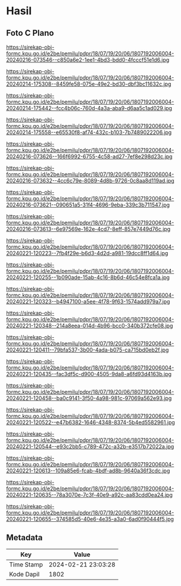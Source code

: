 # Hasil

## Foto C Plano

https://sirekap-obj-formc.kpu.go.id/e2be/pemilu/pdpr/18/07/19/20/06/1807192006004-20240216-073546--c850a6e2-1ee1-4bd3-bdd0-4fcccf51e1d6.jpg

https://sirekap-obj-formc.kpu.go.id/e2be/pemilu/pdpr/18/07/19/20/06/1807192006004-20240214-175308--8459fe58-075e-49e2-bd30-dbf3bc11632c.jpg

https://sirekap-obj-formc.kpu.go.id/e2be/pemilu/pdpr/18/07/19/20/06/1807192006004-20240214-175442--fcc4b06c-760d-4a3a-aba9-d6aa5c1ad029.jpg

https://sirekap-obj-formc.kpu.go.id/e2be/pemilu/pdpr/18/07/19/20/06/1807192006004-20240214-175558--e65530f8-af74-432c-b103-7b7489022206.jpg

https://sirekap-obj-formc.kpu.go.id/e2be/pemilu/pdpr/18/07/19/20/06/1807192006004-20240216-073626--166f6992-6755-4c58-ad27-7ef8e298d23c.jpg

https://sirekap-obj-formc.kpu.go.id/e2be/pemilu/pdpr/18/07/19/20/06/1807192006004-20240216-073632--4cc6c79e-8089-4d8b-9726-0c8aa8d119ad.jpg

https://sirekap-obj-formc.kpu.go.id/e2be/pemilu/pdpr/18/07/19/20/06/1807192006004-20240216-073621--090651a5-31f4-4696-9eba-339c3b711547.jpg

https://sirekap-obj-formc.kpu.go.id/e2be/pemilu/pdpr/18/07/19/20/06/1807192006004-20240216-073613--6e97569e-162e-4cd7-8eff-857e7449d76c.jpg

https://sirekap-obj-formc.kpu.go.id/e2be/pemilu/pdpr/18/07/19/20/06/1807192006004-20240221-120223--7fb4f29e-b6d3-4d2d-a981-19dcc8ff1d64.jpg

https://sirekap-obj-formc.kpu.go.id/e2be/pemilu/pdpr/18/07/19/20/06/1807192006004-20240221-120255--1b090ade-15ab-4c16-8b6d-46c54e8fca1a.jpg

https://sirekap-obj-formc.kpu.go.id/e2be/pemilu/pdpr/18/07/19/20/06/1807192006004-20240221-120323--b4947100-a5ee-4f78-9f63-1574add979a7.jpg

https://sirekap-obj-formc.kpu.go.id/e2be/pemilu/pdpr/18/07/19/20/06/1807192006004-20240221-120348--214a8eea-014d-4b96-bcc0-340b372cfe08.jpg

https://sirekap-obj-formc.kpu.go.id/e2be/pemilu/pdpr/18/07/19/20/06/1807192006004-20240221-120411--79bfa537-3b00-4ada-b075-ca715bd0eb2f.jpg

https://sirekap-obj-formc.kpu.go.id/e2be/pemilu/pdpr/18/07/19/20/06/1807192006004-20240221-120435--fac3df5c-d900-4505-9da8-a6fd93d4163b.jpg

https://sirekap-obj-formc.kpu.go.id/e2be/pemilu/pdpr/18/07/19/20/06/1807192006004-20240221-120458--ba0c9141-3f50-4a98-981c-97069a562e93.jpg

https://sirekap-obj-formc.kpu.go.id/e2be/pemilu/pdpr/18/07/19/20/06/1807192006004-20240221-120522--e47b6382-1646-4348-8374-5b4ed5582961.jpg

https://sirekap-obj-formc.kpu.go.id/e2be/pemilu/pdpr/18/07/19/20/06/1807192006004-20240221-120544--e93c2bb5-c789-472c-a32b-e3517b72022a.jpg

https://sirekap-obj-formc.kpu.go.id/e2be/pemilu/pdpr/18/07/19/20/06/1807192006004-20240221-120613--109a85e6-fcab-4bdf-ad8b-9640a36f3cdc.jpg

https://sirekap-obj-formc.kpu.go.id/e2be/pemilu/pdpr/18/07/19/20/06/1807192006004-20240221-120635--78a3070e-7c3f-40e9-a92c-aa83cdd0ea24.jpg

https://sirekap-obj-formc.kpu.go.id/e2be/pemilu/pdpr/18/07/19/20/06/1807192006004-20240221-120655--374585d5-40e6-4e35-a3a0-6ad0f90444f5.jpg


## Metadata

| Key        | Value               |
| ---------- | ------------------- |
| Time Stamp | 2024-02-21 23:03:28 |
| Kode Dapil | 1802                |



